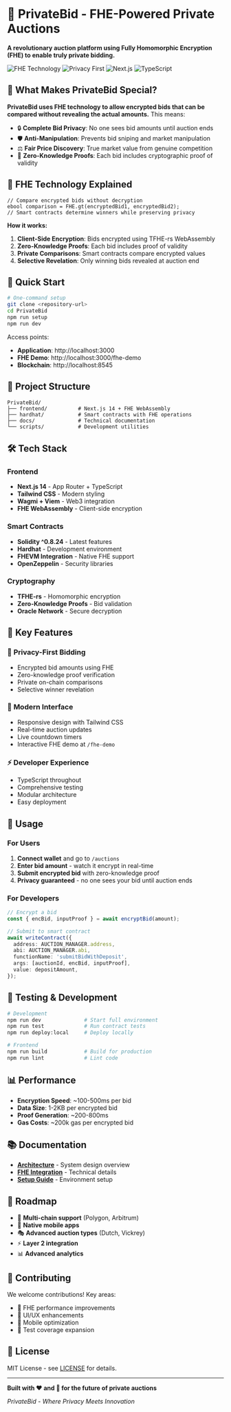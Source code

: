 # 🔐 PrivateBid - FHE-Powered Private Auctions

**A revolutionary auction platform using Fully Homomorphic Encryption (FHE) to enable truly private bidding.**

![FHE Technology](https://img.shields.io/badge/FHE-Powered-purple)
![Privacy First](https://img.shields.io/badge/Privacy-First-green)
![Next.js](https://img.shields.io/badge/Next.js-14-black)
![TypeScript](https://img.shields.io/badge/TypeScript-blue)

## 🎯 What Makes PrivateBid Special?

**PrivateBid uses FHE technology to allow encrypted bids that can be compared without revealing the actual amounts.** This means:

- 🔒 **Complete Bid Privacy**: No one sees bid amounts until auction ends
- 🛡️ **Anti-Manipulation**: Prevents bid sniping and market manipulation
- ⚖️ **Fair Price Discovery**: True market value from genuine competition
- 🔐 **Zero-Knowledge Proofs**: Each bid includes cryptographic proof of validity

## 🔐 FHE Technology Explained

```solidity
// Compare encrypted bids without decryption
ebool comparison = FHE.gt(encryptedBid1, encryptedBid2);
// Smart contracts determine winners while preserving privacy
```

**How it works:**
1. **Client-Side Encryption**: Bids encrypted using TFHE-rs WebAssembly
2. **Zero-Knowledge Proofs**: Each bid includes proof of validity
3. **Private Comparisons**: Smart contracts compare encrypted values
4. **Selective Revelation**: Only winning bids revealed at auction end

## 🚀 Quick Start

```bash
# One-command setup
git clone <repository-url>
cd PrivateBid
npm run setup
npm run dev
```

Access points:
- **Application**: http://localhost:3000
- **FHE Demo**: http://localhost:3000/fhe-demo
- **Blockchain**: http://localhost:8545

## 📁 Project Structure

```
PrivateBid/
├── frontend/          # Next.js 14 + FHE WebAssembly
├── hardhat/           # Smart contracts with FHE operations
├── docs/              # Technical documentation
└── scripts/           # Development utilities
```

## 🛠️ Tech Stack

### Frontend
- **Next.js 14** - App Router + TypeScript
- **Tailwind CSS** - Modern styling
- **Wagmi + Viem** - Web3 integration
- **FHE WebAssembly** - Client-side encryption

### Smart Contracts
- **Solidity ^0.8.24** - Latest features
- **Hardhat** - Development environment
- **FHEVM Integration** - Native FHE support
- **OpenZeppelin** - Security libraries

### Cryptography
- **TFHE-rs** - Homomorphic encryption
- **Zero-Knowledge Proofs** - Bid validation
- **Oracle Network** - Secure decryption

## 🎯 Key Features

### 🔐 **Privacy-First Bidding**
- Encrypted bid amounts using FHE
- Zero-knowledge proof verification
- Private on-chain comparisons
- Selective winner revelation

### 🎨 **Modern Interface**
- Responsive design with Tailwind CSS
- Real-time auction updates
- Live countdown timers
- Interactive FHE demo at `/fhe-demo`

### ⚡ **Developer Experience**
- TypeScript throughout
- Comprehensive testing
- Modular architecture
- Easy deployment

## 📖 Usage

### For Users
1. **Connect wallet** and go to `/auctions`
2. **Enter bid amount** - watch it encrypt in real-time
3. **Submit encrypted bid** with zero-knowledge proof
4. **Privacy guaranteed** - no one sees your bid until auction ends

### For Developers
```typescript
// Encrypt a bid
const { encBid, inputProof } = await encryptBid(amount);

// Submit to smart contract
await writeContract({
  address: AUCTION_MANAGER.address,
  abi: AUCTION_MANAGER.abi,
  functionName: 'submitBidWithDeposit',
  args: [auctionId, encBid, inputProof],
  value: depositAmount,
});
```

## 🧪 Testing & Development

```bash
# Development
npm run dev              # Start full environment
npm run test             # Run contract tests
npm run deploy:local     # Deploy locally

# Frontend
npm run build            # Build for production
npm run lint             # Lint code
```

## 📊 Performance

- **Encryption Speed**: ~100-500ms per bid
- **Data Size**: 1-2KB per encrypted bid
- **Proof Generation**: ~200-800ms
- **Gas Costs**: ~200k gas per encrypted bid

## 📚 Documentation

- **[Architecture](docs/ARCHITECTURE.md)** - System design overview
- **[FHE Integration](docs/FHE_INTEGRATION_SUMMARY.md)** - Technical details
- **[Setup Guide](docs/SETUP_GUIDE.md)** - Environment setup

## 🚀 Roadmap

- 🎯 **Multi-chain support** (Polygon, Arbitrum)
- 📱 **Native mobile apps**
- 🎭 **Advanced auction types** (Dutch, Vickrey)
- ⚡ **Layer 2 integration**
- 📊 **Advanced analytics**

## 🤝 Contributing

We welcome contributions! Key areas:
- 🔐 FHE performance improvements
- 🎨 UI/UX enhancements
- 📱 Mobile optimization
- 🧪 Test coverage expansion

## 📄 License

MIT License - see [LICENSE](LICENSE) for details.

---

**Built with ❤️ and 🔐 for the future of private auctions**

*PrivateBid - Where Privacy Meets Innovation*